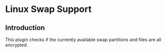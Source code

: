 Linux Swap Support
==================

Introduction
------------

This plugin checks if the currently available swap partitions and files are
all encrypted.
